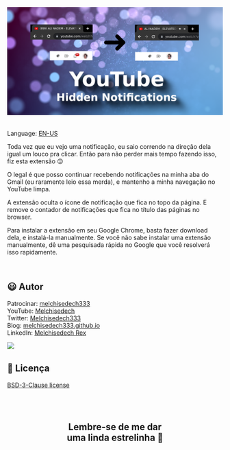 
<div align='center'>

<img src="images/banner.png" />

</div>

<br>

Language: <a href="readme.md">EN-US</a>

Toda vez que eu vejo uma notificação, eu saio correndo na direção dela igual um louco pra clicar. Então para não perder mais tempo fazendo isso, fiz esta extensão 🙃

O legal é que posso continuar recebendo notificações na minha aba do Gmail (eu raramente leio essa merda), e mantenho a minha navegação no YouTube limpa.

A extensão oculta o ícone de notificação que fica no topo da página. E remove o contador de notificações que fica no título das páginas no browser.

Para instalar a extensão em seu Google Chrome, basta fazer download dela, e instalá-la manualmente. Se você não sabe instalar uma extensão manualmente, dê uma pesquisada rápida no Google que você resolverá isso rapidamente.

<br>

:smiley: Autor
---

Patrocinar: [melchisedech333](https://github.com/sponsors/melchisedech333)<br>
YouTube: [Melchisedech](https://www.youtube.com/channel/UC4Sh4wxncr5arnydpUfWPKw)<br>
Twitter: [Melchisedech333](https://twitter.com/Melchisedech333)<br>
Blog: [melchisedech333.github.io](https://melchisedech333.github.io/)<br>
LinkedIn: [Melchisedech Rex](https://www.linkedin.com/in/melchisedech-rex-724152235/)

<img src="https://github.com/melchisedech333.png?size=200" height="100" />

<br>

:scroll: Licença
---

[ BSD-3-Clause license](./license)

<br><br>

<div align="center">

## Lembre-se de me dar <br> uma linda estrelinha :star_struck:

</div>


